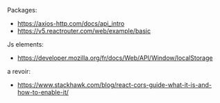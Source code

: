 
Packages:
* https://axios-http.com/docs/api_intro
* https://v5.reactrouter.com/web/example/basic

Js elements:
* https://developer.mozilla.org/fr/docs/Web/API/Window/localStorage

a revoir:
* https://www.stackhawk.com/blog/react-cors-guide-what-it-is-and-how-to-enable-it/
